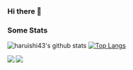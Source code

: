### Hi there 👋

<!--
**haruishi43/haruishi43** is a ✨ _special_ ✨ repository because its `README.md` (this file) appears on your GitHub profile.

Here are some ideas to get you started:

- 🔭 I’m currently working on ...
- 🌱 I’m currently learning ...
- 👯 I’m looking to collaborate on ...
- 🤔 I’m looking for help with ...
- 💬 Ask me about ...
- 📫 How to reach me: ...
- 😄 Pronouns: ...
- ⚡ Fun fact: ...
-->

### Some Stats

![haruishi43's github stats](https://github-readme-stats.vercel.app/api?username=haruishi43&count_private=true)
[![Top Langs](https://github-readme-stats.vercel.app/api/top-langs/?username=anuraghazra&layout=compact)](https://github.com/anuraghazra/github-readme-stats)


<img align="left" src="https://github-readme-stats.vercel.app/api?username=haruishi43&count_private=true&show_icons=true" />
<img src="https://github-readme-stats.vercel.app/api/top-langs/?username=haruishi43&hide=jupyter%20notebook&layout=compact" />


<!--START_SECTION:waka-->
<!--END_SECTION:waka-->
